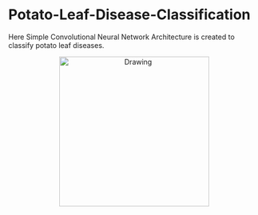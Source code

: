 # Potato-Leaf-Disease-Classification
Here Simple Convolutional Neural Network Architecture is created to classify potato leaf diseases.

<p align="center">
  <img class="center" src ="" alt="Drawing" style="width: 300px;">
</p>

